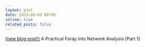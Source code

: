 ```yaml
---
layout: post
date: 2023-09-03 00:00
inline: true
related_posts: false
---
```

[[new blog post!]](/blog/2023/network-analysis-p1) A Practical Foray into Network Analysis [Part 1]